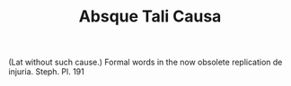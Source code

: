 ---
title: Absque Tali Causa
letter: A
permalink: "/definitions/absque-tali-causa.html"
body: "(Lat without such cause.) Formal words in the now obsolete replication de injuria.
  Steph. Pl. 191"
published_at: '2018-07-07'
layout: post
---